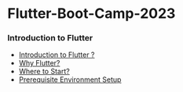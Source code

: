 # Flutter-Boot-Camp-2023
### Introduction to Flutter
- [Introduction to Flutter ?]([https://youtube.com](https://www.youtube.com/@Productmanagemententrepreneur))
- [Why Flutter?]([https://youtube.com](https://www.youtube.com/@Productmanagemententrepreneur))
- [Where to Start?]([https://youtube.com](https://www.youtube.com/@Productmanagemententrepreneur))
- [Prerequisite Environment Setup]([https://youtube.com](https://www.youtube.com/@Productmanagemententrepreneur))
